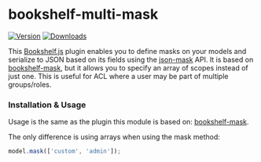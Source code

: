 # bookshelf-multi-mask
[![Version](https://badge.fury.io/js/bookshelf-multi-mask.svg)](http://badge.fury.io/js/bookshelf-multi-mask)
[![Downloads](http://img.shields.io/npm/dm/bookshelf-multi-mask.svg)](https://www.npmjs.com/package/bookshelf-multi-mask)

This [Bookshelf.js](https://github.com/tgriesser/bookshelf) plugin enables you to define masks on your models and serialize to JSON based on its fields using the [json-mask](https://github.com/nemtsov/json-mask) API. It is based on [bookshelf-mask](https://github.com/seegno/bookshelf-mask), but it allows you to specify an array of scopes instead of just one. This is useful for ACL where a user may be part of multiple groups/roles.

### Installation & Usage

Usage is the same as the plugin this module is based on: [bookshelf-mask](https://github.com/seegno/bookshelf-mask).

The only difference is using arrays when using the mask method:

```javascript
model.mask(['custom', 'admin']);
```
